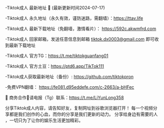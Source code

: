 -Tiktok成人  最新地址 👋 (最新更新时间2024-07-17)

-Tiktok成人 永久地址（永久有效，谨防迷路，需翻墙）：https://ttav.life

-Tiktok成人 最新下载地址（免翻墙，激情看片）： https://592c.akwmfrd.com

-Tiktok成人 回家邮箱，发送任意信息到邮箱 tiktok.dx0003@gmail.com
即可收到最新下载地址

-Tiktok成人 官方TG：https://t.me/tiktokguanfang01

-Tiktok成人 官方土豆：https://ptd6.app/TikTok111

-Tiktok成人获取最新地址（备份）: https://github.com/tiktokpron

-免费VPN翻墙： https://fe081.d95eddefe.com/c-2663/a-bHFec

🤝 商务合作🤝请电报（Tg）联系：https://t.me/LiYunLong358

分享Tiktok成人内容，请告知好友，复制网址到谷歌浏览器打开！ 每一个视频分享都是我们创作的心血，而你的分享是我们更新的动力。 分享给身边有需要的人 ，一切只为了让你的娱乐生活更加精彩。

<!---
tiktokpron/tiktokpron is a ✨ special ✨ repository because its `README.md` (this file) appears on your GitHub profile.
You can click the Preview link to take a look at your changes.
--->
